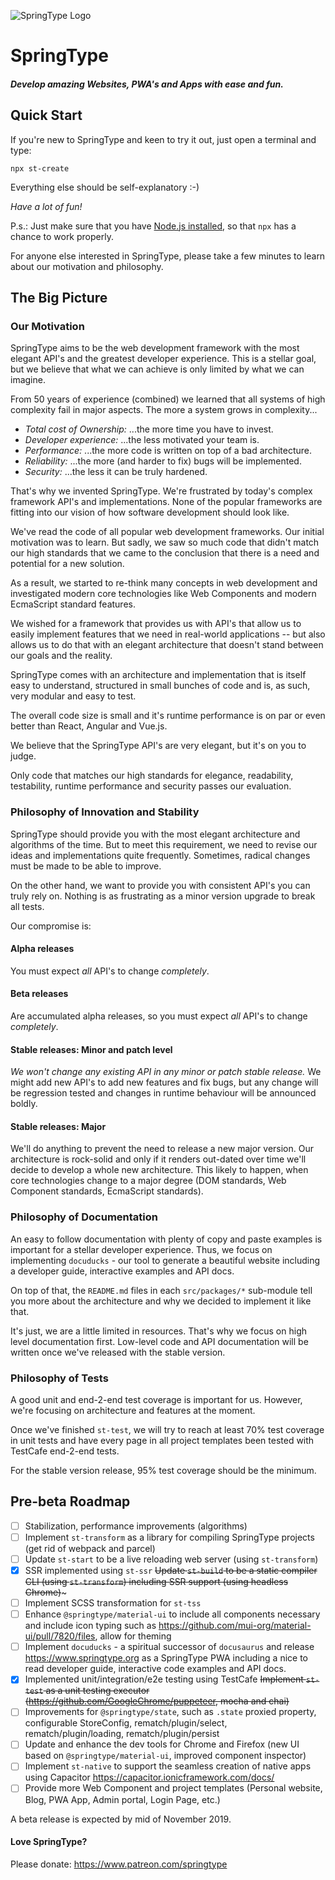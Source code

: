 ![SpringType Logo](https://www.springtype.org/img/logo.svg)

# SpringType

##### Develop amazing Websites, PWA's and Apps with ease and fun.

## Quick Start

If you're new to SpringType and keen to try it out, just open a terminal and type:

    npx st-create
    
Everything else should be self-explanatory :-)

*Have a lot of fun!*    
    
P.s.: Just make sure that you have [Node.js installed](https://nodejs.org), 
so that `npx` has a chance to work properly.

For anyone else interested in SpringType, please take a few minutes to learn about
our motivation and philosophy.

## The Big Picture

### Our Motivation

SpringType aims to be the web development framework with the most elegant API's and the 
greatest developer experience. This is a stellar goal, but we believe that what we can 
achieve is only limited by what we can imagine.

From 50 years of experience (combined) we learned that all systems of high complexity fail in major aspects.
The more a system grows in complexity...
- *Total cost of Ownership:* ...the more time you have to invest.
- *Developer experience:* ...the less motivated your team is.
- *Performance:* ...the more code is written on top of a bad architecture.
- *Reliability:* ...the more (and harder to fix) bugs will be implemented.
- *Security:* ...the less it can be truly hardened.

That's why we invented SpringType. We're frustrated by today's complex framework API's and
implementations. None of the popular frameworks are fitting into our vision of how 
software development should look like.

We've read the code of all popular web development frameworks. Our initial motivation was
to learn. But sadly, we saw so much code that didn't match our high standards that we came
to the conclusion that there is a need and potential for a new solution.

As a result, we started to re-think many concepts in web development and investigated modern core 
technologies like Web Components and modern EcmaScript standard features.

We wished for a framework that provides us with API's that allow us to easily 
implement features that we need in real-world applications -- but also allows us 
to do that with an elegant architecture that doesn't stand between our goals and the reality.

SpringType comes with an architecture and implementation that is itself easy to understand,
structured in small bunches of code and is, as such, very modular and easy to test. 

The overall code size is small and it's runtime performance is on par or even better than 
React, Angular and Vue.js. 

We believe that the SpringType API's are very elegant, but it's on you to judge.

Only code that matches our high standards for elegance, readability, testability, 
runtime performance and security passes our evaluation. 

### Philosophy of Innovation and Stability

SpringType should provide you with the most elegant architecture and algorithms 
of the time. But to meet this requirement, we need to revise our ideas and implementations quite
frequently. Sometimes, radical changes must be made to be able to improve.

On the other hand, we want to provide you with consistent API's you can truly rely on.
Nothing is as frustrating as a minor version upgrade to break all tests.

Our compromise is:

#### Alpha releases

You must expect *all* API's to change *completely*.

#### Beta releases

Are accumulated alpha releases, so you must expect *all* API's to change *completely*.

#### Stable releases: Minor and patch level

*We won't change any existing API in any minor or patch stable release.* We might add new API's to add new features and fix bugs, but any change will be regression tested and changes in runtime behaviour will be announced boldly.

#### Stable releases: Major

We'll do anything to prevent the need to release a new major version. 
Our architecture is rock-solid and only if it renders out-dated over time we'll decide to develop a whole new architecture.
This likely to happen, when core technologies change to a major degree (DOM standards, Web Component standards, EcmaScript standards). 

### Philosophy of Documentation

An easy to follow documentation with plenty of copy and paste examples
is important for a stellar developer experience. Thus, we focus on 
implementing `docuducks` - our tool to generate a beautiful website 
including a developer guide, interactive examples and API docs.

On top of that, the `README.md` files in each `src/packages/*` sub-module
tell you more about the architecture and why we decided to implement
it like that. 

It's just, we are a little limited in resources. That's why we focus 
on high level documentation first. Low-level code and API documentation
will be written once we've released with the stable version.

### Philosophy of Tests

A good unit and end-2-end test coverage is important for us. However,
we're focusing on architecture and features at the moment. 

Once we've finished `st-test`, we will try to reach at least 70% test
coverage in unit tests and have every page in all project templates 
been tested with TestCafe end-2-end tests.

For the stable version release, 95% test coverage should be the minimum. 

## Pre-beta Roadmap

- [ ] Stabilization, performance improvements (algorithms)
- [ ] Implement `st-transform` as a library for compiling SpringType projects (get rid of webpack and parcel)
- [ ] Update `st-start` to be a live reloading web server (using `st-transform`)
- [x] SSR implemented using `st-ssr` ~~Update `st-build` to be a static compiler CLI (using `st-transform`) including SSR support (using headless Chrome)~~~
- [ ] Implement SCSS transformation for `st-tss` 
- [ ] Enhance `@springtype/material-ui` to include all components necessary and include icon typing such as https://github.com/mui-org/material-ui/pull/7820/files, allow for theming
- [ ] Implement `docuducks` - a spiritual successor of `docusaurus` and release https://www.springtype.org as a SpringType PWA including a nice to read developer guide, interactive code examples and API docs.
- [x] Implemented unit/integration/e2e testing using TestCafe ~~Implement `st-test` as a unit testing executor (https://github.com/GoogleChrome/puppeteer, mocha and chai)~~
- [ ] Improvements for `@springtype/state`, such as `.state` proxied property, configurable StoreConfig, rematch/plugin/select, rematch/plugin/loading, rematch/plugin/persist
- [ ] Update and enhance the dev tools for Chrome and Firefox (new UI based on `@springtype/material-ui`, improved component inspector)
- [ ] Implement `st-native` to support the seamless creation of native apps using Capacitor https://capacitor.ionicframework.com/docs/
- [ ] Provide more Web Component and project templates (Personal website, Blog, PWA App, Admin portal, Login Page, etc.)

A beta release is expected by mid of November 2019.

#### Love SpringType?
Please donate:
https://www.patreon.com/springtype